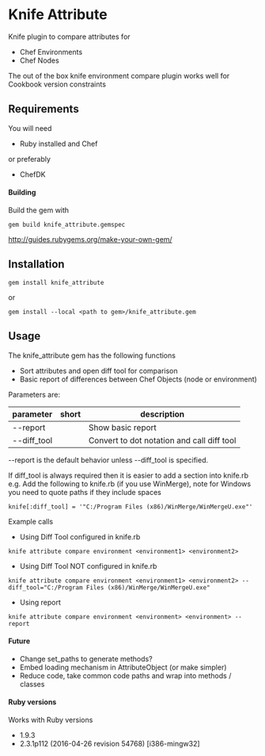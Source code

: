 Knife Attribute
===============

Knife plugin to compare attributes for
* Chef Environments
* Chef Nodes

The out of the box knife environment compare plugin works well for Cookbook version constraints

## Requirements

You will need 
* Ruby installed and Chef 

or preferably 

* ChefDK

#### Building

Build the gem with 
````
gem build knife_attribute.gemspec
````
http://guides.rubygems.org/make-your-own-gem/

## Installation

````
gem install knife_attribute
````

or 

````
gem install --local <path to gem>/knife_attribute.gem
````

## Usage

The knife_attribute gem has the following functions
* Sort attributes and open diff tool for comparison
* Basic report of differences between Chef Objects (node or environment)

Parameters are:

| parameter        | short | description                                                  |
|------------------|-------|--------------------------------------------------------------|
| --report         |       | Show basic report                                            |
| --diff_tool      |       | Convert to dot notation and call diff tool                   |

--report is the default behavior unless --diff_tool is specified.

If diff_tool is always required then it is easier to add a section into knife.rb
e.g. Add the following to knife.rb (if you use WinMerge), note for Windows you need to quote paths if they include spaces
````
knife[:diff_tool] = '"C:/Program Files (x86)/WinMerge/WinMergeU.exe"'
````

Example calls
- Using Diff Tool configured in knife.rb
````
knife attribute compare environment <environment1> <environment2>
````

- Using Diff Tool NOT configured in knife.rb
````
knife attribute compare environment <environment1> <environment2> --diff_tool="C:/Program Files (x86)/WinMerge/WinMergeU.exe"
````

- Using report
````
knife attribute compare environment <environment> <environment> --report
````

#### Future
- Change set_paths to generate methods?
- Embed loading mechanism in AttributeObject (or make simpler)
- Reduce code, take common code paths and wrap into methods / classes

#### Ruby versions

Works with Ruby versions
* 1.9.3 
* 2.3.1p112 (2016-04-26 revision 54768) [i386-mingw32]

